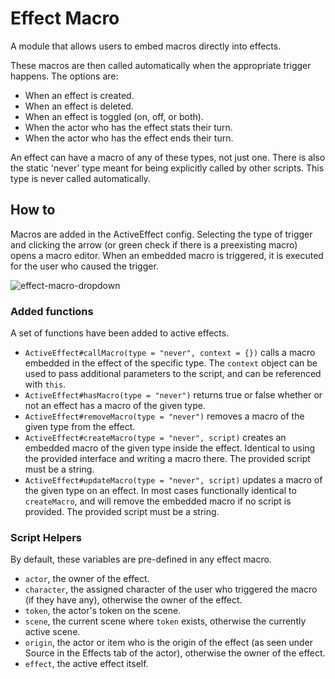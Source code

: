 # Effect Macro

A module that allows users to embed macros directly into effects.

These macros are then called automatically when the appropriate trigger happens. The options are:
* When an effect is created.
* When an effect is deleted.
* When an effect is toggled (on, off, or both).
* When the actor who has the effect stats their turn.
* When the actor who has the effect ends their turn.

An effect can have a macro of any of these types, not just one. There is also the static 'never' type meant for being explicitly called by other scripts. This type is never called automatically.

## How to
Macros are added in the ActiveEffect config. Selecting the type of trigger and clicking the arrow (or green check if there is a preexisting macro) opens a macro editor. When an embedded macro is triggered, it is executed for the user who caused the trigger.

![effect-macro-dropdown](https://user-images.githubusercontent.com/50169243/178143073-d4f1ddaa-edb4-4ecb-b4b8-152f06e5db36.png)


### Added functions
A set of functions have been added to active effects.
* `ActiveEffect#callMacro(type = "never", context = {})` calls a macro embedded in the effect of the specific type. The `context` object can be used to pass additional parameters to the script, and can be referenced with `this`.
* `ActiveEffect#hasMacro(type = "never")` returns true or false whether or not an effect has a macro of the given type.
* `ActiveEffect#removeMacro(type = "never")` removes a macro of the given type from the effect.
* `ActiveEffect#createMacro(type = "never", script)` creates an embedded macro of the given type inside the effect. Identical to using the provided interface and writing a macro there. The provided script must be a string.
* `ActiveEffect#updateMacro(type = "never", script)` updates a macro of the given type on an effect. In most cases functionally identical to `createMacro`, and will remove the embedded macro if no script is provided. The provided script must be a string.

### Script Helpers
By default, these variables are pre-defined in any effect macro.
* `actor`, the owner of the effect.
* `character`, the assigned character of the user who triggered the macro (if they have any), otherwise the owner of the effect.
* `token`, the actor's token on the scene.
* `scene`, the current scene where `token` exists, otherwise the currently active scene.
* `origin`, the actor or item who is the origin of the effect (as seen under Source in the Effects tab of the actor), otherwise the owner of the effect.
* `effect`, the active effect itself.
